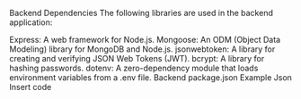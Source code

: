 Backend Dependencies
The following libraries are used in the backend application:

Express: A web framework for Node.js.
Mongoose: An ODM (Object Data Modeling) library for MongoDB and Node.js.
jsonwebtoken: A library for creating and verifying JSON Web Tokens (JWT).
bcrypt: A library for hashing passwords.
dotenv: A zero-dependency module that loads environment variables from a .env file.
Backend package.json Example
Json
Insert code

